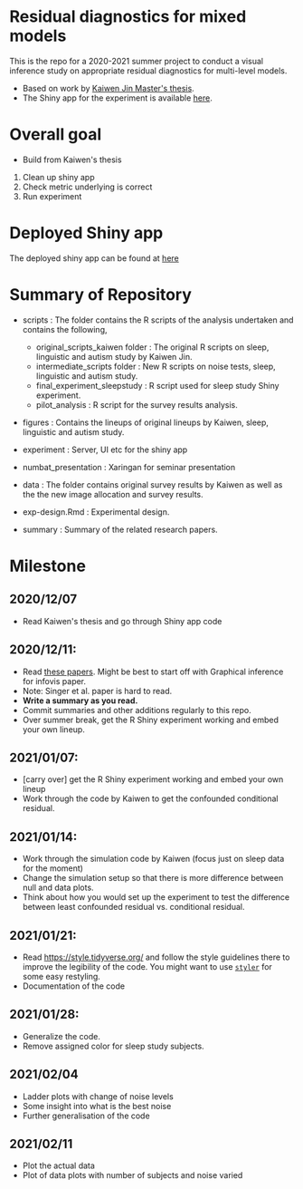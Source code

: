 # Residual diagnostics for mixed models

This is the repo for a 2020-2021 summer project to conduct a visual inference study on appropriate residual diagnostics for multi-level models. 

* Based on work by [Kaiwen Jin Master's thesis](https://github.com/kaiwenjanet/master).
* The Shiny app for the experiment is available [here](https://kaiwen-jin.shinyapps.io/experiment/).

# Overall goal

* Build from Kaiwen's thesis

1. Clean up shiny app
2. Check metric underlying is correct
3. Run experiment 

# Deployed Shiny app
The deployed shiny app can be found at [here](https://ebsmonash.shinyapps.io/visual-inference-study/)

# Summary of Repository 

+ scripts : The folder contains the R scripts of the analysis undertaken and contains the following, 
  + original_scripts_kaiwen folder : The original R scripts on sleep, linguistic and autism study by Kaiwen Jin.
  + intermediate_scripts folder    : New R scripts on noise tests, sleep, linguistic and autism study.
  + final_experiment_sleepstudy    : R script used for sleep study Shiny experiment. 
  + pilot_analysis : R script for the survey results analysis.  
  
+ figures : Contains the lineups of original lineups by Kaiwen, sleep, linguistic and autism study. 
+ experiment : Server, UI etc for the shiny app
+ numbat_presentation : Xaringan for seminar presentation
+ data : The folder contains original survey results by Kaiwen as well as the the new image allocation and survey results. 
+ exp-design.Rmd : Experimental design. 
+ summary : Summary of the related research papers. 
  
# Milestone

## 2020/12/07

* Read Kaiwen's thesis and go through Shiny app code 

## 2020/12/11: 

* Read [these papers](https://paperpile.com/shared/dxNYN7). Might be best to start off with Graphical inference for infovis paper. 
* Note: Singer et al. paper is hard to read. 
* **Write a summary as you read.** 
* Commit summaries and other additions regularly to this repo.
* Over summer break, get the R Shiny experiment working and embed your own lineup.

## 2021/01/07:

* [carry over] get the R Shiny experiment working and embed your own lineup
* Work through the code by Kaiwen to get the confounded conditional residual.

## 2021/01/14:

* Work through the simulation code by Kaiwen (focus just on sleep data for the moment)
* Change the simulation setup so that there is more difference between null and data plots. 
* Think about how you would set up the experiment to test the 
 difference between least confounded residual vs. conditional residual. 
 
## 2021/01/21:

* Read https://style.tidyverse.org/ and follow the style guidelines there to improve the legibility of the code. You might want to use [`styler`](https://github.com/r-lib/styler) for some easy restyling.
* Documentation of the code

## 2021/01/28:

* Generalize the code. 
* Remove assigned color for sleep study subjects. 

## 2021/02/04

* Ladder plots with change of noise levels 
* Some insight into what is the best noise
* Further generalisation of the code 

## 2021/02/11

* Plot the actual data 
* Plot of data plots with number of subjects and noise varied

